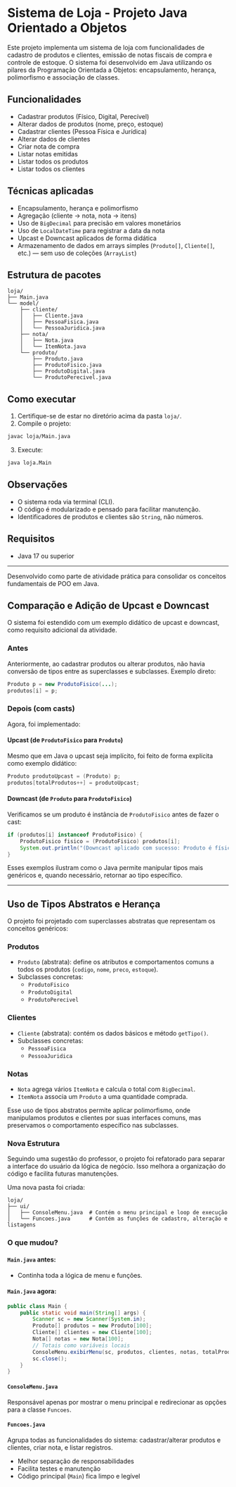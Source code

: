 # Sistema de Loja - Projeto Java Orientado a Objetos

Este projeto implementa um sistema de loja com funcionalidades de cadastro de produtos e clientes, emissão de notas fiscais de compra e controle de estoque. O sistema foi desenvolvido em Java utilizando os pilares da Programação Orientada a Objetos: encapsulamento, herança, polimorfismo e associação de classes.

## Funcionalidades

- Cadastrar produtos (Físico, Digital, Perecível)
- Alterar dados de produtos (nome, preço, estoque)
- Cadastrar clientes (Pessoa Física e Jurídica)
- Alterar dados de clientes
- Criar nota de compra
- Listar notas emitidas
- Listar todos os produtos
- Listar todos os clientes

## Técnicas aplicadas

- Encapsulamento, herança e polimorfismo
- Agregação (cliente → nota, nota → itens)
- Uso de `BigDecimal` para precisão em valores monetários
- Uso de `LocalDateTime` para registrar a data da nota
- Upcast e Downcast aplicados de forma didática
- Armazenamento de dados em arrays simples (`Produto[]`, `Cliente[]`, etc.) — sem uso de coleções (`ArrayList`)

## Estrutura de pacotes

```
loja/
├── Main.java
└── model/
    ├── cliente/
    │   ├── Cliente.java
    │   ├── PessoaFisica.java
    │   └── PessoaJuridica.java
    ├── nota/
    │   ├── Nota.java
    │   └── ItemNota.java
    └── produto/
        ├── Produto.java
        ├── ProdutoFisico.java
        ├── ProdutoDigital.java
        └── ProdutoPerecivel.java
```

## Como executar

1. Certifique-se de estar no diretório acima da pasta `loja/`.
2. Compile o projeto:

```bash
javac loja/Main.java
```

3. Execute:

```bash
java loja.Main
```

## Observações

- O sistema roda via terminal (CLI).
- O código é modularizado e pensado para facilitar manutenção.
- Identificadores de produtos e clientes são `String`, não números.

## Requisitos

- Java 17 ou superior

---

Desenvolvido como parte de atividade prática para consolidar os conceitos fundamentais de POO em Java.

## Comparação e Adição de Upcast e Downcast

O sistema foi estendido com um exemplo didático de upcast e downcast, como requisito adicional da atividade.

### Antes
Anteriormente, ao cadastrar produtos ou alterar produtos, não havia conversão de tipos entre as superclasses e subclasses. Exemplo direto:

```java
Produto p = new ProdutoFisico(...);
produtos[i] = p;
```

### Depois (com casts)
Agora, foi implementado:

#### Upcast (de `ProdutoFisico` para `Produto`)
Mesmo que em Java o upcast seja implícito, foi feito de forma explícita como exemplo didático:

```java
Produto produtoUpcast = (Produto) p;
produtos[totalProdutos++] = produtoUpcast;
```

#### Downcast (de `Produto` para `ProdutoFisico`)
Verificamos se um produto é instância de `ProdutoFisico` antes de fazer o cast:

```java
if (produtos[i] instanceof ProdutoFisico) {
    ProdutoFisico fisico = (ProdutoFisico) produtos[i];
    System.out.println("(Downcast aplicado com sucesso: Produto é físico)");
}
```

Esses exemplos ilustram como o Java permite manipular tipos mais genéricos e, quando necessário, retornar ao tipo específico.

---

## Uso de Tipos Abstratos e Herança

O projeto foi projetado com superclasses abstratas que representam os conceitos genéricos:

### Produtos
- `Produto` (abstrata): define os atributos e comportamentos comuns a todos os produtos (`codigo`, `nome`, `preco`, `estoque`).
- Subclasses concretas:
  - `ProdutoFisico`
  - `ProdutoDigital`
  - `ProdutoPerecivel`

### Clientes
- `Cliente` (abstrata): contém os dados básicos e método `getTipo()`.
- Subclasses concretas:
  - `PessoaFisica`
  - `PessoaJuridica`

### Notas
- `Nota` agrega vários `ItemNota` e calcula o total com `BigDecimal`.
- `ItemNota` associa um `Produto` a uma quantidade comprada.

Esse uso de tipos abstratos permite aplicar polimorfismo, onde manipulamos produtos e clientes por suas interfaces comuns, mas preservamos o comportamento específico nas subclasses.

### Nova Estrutura

Seguindo uma sugestão do professor, o projeto foi refatorado para separar a interface do usuário da lógica de negócio. Isso melhora a organização do código e facilita futuras manutenções.

Uma nova pasta foi criada:

```
loja/
├── ui/
│   ├── ConsoleMenu.java  # Contém o menu principal e loop de execução
│   └── Funcoes.java      # Contém as funções de cadastro, alteração e listagens
```

### O que mudou?

#### `Main.java` antes:

- Continha toda a lógica de menu e funções.

#### `Main.java` agora:

```java
public class Main {
    public static void main(String[] args) {
        Scanner sc = new Scanner(System.in);
        Produto[] produtos = new Produto[100];
        Cliente[] clientes = new Cliente[100];
        Nota[] notas = new Nota[100];
        // Totais como variáveis locais
        ConsoleMenu.exibirMenu(sc, produtos, clientes, notas, totalProdutos, totalClientes, totalNotas);
        sc.close();
    }
}
```

#### `ConsoleMenu.java`

Responsável apenas por mostrar o menu principal e redirecionar as opções para a classe `Funcoes`.

#### `Funcoes.java`

Agrupa todas as funcionalidades do sistema: cadastrar/alterar produtos e clientes, criar nota, e listar registros.

- Melhor separação de responsabilidades
- Facilita testes e manutenção
- Código principal (`Main`) fica limpo e legível

